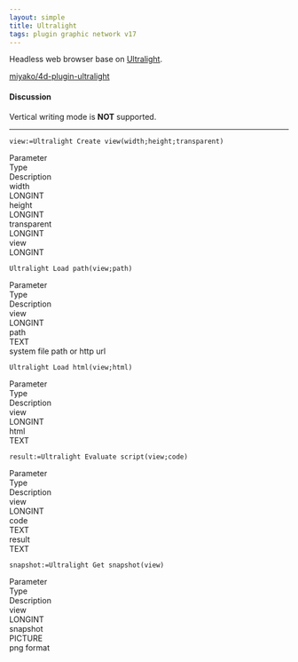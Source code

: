 ```yaml
---
layout: simple
title: Ultralight
tags: plugin graphic network v17
---
```


Headless web browser base on [Ultralight](https://github.com/ultralight-ux/Ultralight).

<!--more-->

[miyako/4d-plugin-ultralight](https://github.com/miyako/4d-plugin-ultralight)

#### Discussion

Vertical writing mode is **NOT** supported. 

---

```
view:=Ultralight Create view(width;height;transparent) 
```

<div class="grid">
  <div class="syntax-th cell cell--2">Parameter</div>
  <div class="syntax-th cell cell--2">Type</div>
  <div class="syntax-th cell cell--8">Description</div>
  <div class="syntax-td cell cell--2">width</div>
  <div class="syntax-td cell cell--2">LONGINT</div>
  <div class="syntax-td cell cell--8"></div>  
  <div class="syntax-td cell cell--2">height</div>
  <div class="syntax-td cell cell--2">LONGINT</div>
  <div class="syntax-td cell cell--8"></div>  
  <div class="syntax-td cell cell--2">transparent</div>
  <div class="syntax-td cell cell--2">LONGINT</div>
  <div class="syntax-td cell cell--8"></div>  
  <div class="syntax-td cell cell--2">view</div>
  <div class="syntax-td cell cell--2">LONGINT</div>
  <div class="syntax-td cell cell--8"></div>    
</div>

```
Ultralight Load path(view;path) 
```

<div class="grid">
  <div class="syntax-th cell cell--2">Parameter</div>
  <div class="syntax-th cell cell--2">Type</div>
  <div class="syntax-th cell cell--8">Description</div>
  <div class="syntax-td cell cell--2">view</div>
  <div class="syntax-td cell cell--2">LONGINT</div>
  <div class="syntax-td cell cell--8"></div>  
  <div class="syntax-td cell cell--2">path</div>
  <div class="syntax-td cell cell--2">TEXT</div>
  <div class="syntax-td cell cell--8">system file path or http url</div>    
</div>

```
Ultralight Load html(view;html) 
```

<div class="grid">
  <div class="syntax-th cell cell--2">Parameter</div>
  <div class="syntax-th cell cell--2">Type</div>
  <div class="syntax-th cell cell--8">Description</div>
  <div class="syntax-td cell cell--2">view</div>
  <div class="syntax-td cell cell--2">LONGINT</div>
  <div class="syntax-td cell cell--8"></div>  
  <div class="syntax-td cell cell--2">html</div>
  <div class="syntax-td cell cell--2">TEXT</div>
  <div class="syntax-td cell cell--8"></div>    
</div>

```
result:=Ultralight Evaluate script(view;code) 
```

<div class="grid">
  <div class="syntax-th cell cell--2">Parameter</div>
  <div class="syntax-th cell cell--2">Type</div>
  <div class="syntax-th cell cell--8">Description</div>
  <div class="syntax-td cell cell--2">view</div>
  <div class="syntax-td cell cell--2">LONGINT</div>
  <div class="syntax-td cell cell--8"></div>  
  <div class="syntax-td cell cell--2">code</div>
  <div class="syntax-td cell cell--2">TEXT</div>
  <div class="syntax-td cell cell--8"></div> 
  <div class="syntax-td cell cell--2">result</div>
  <div class="syntax-td cell cell--2">TEXT</div>
  <div class="syntax-td cell cell--8"></div>   
</div>

```
snapshot:=Ultralight Get snapshot(view) 
```

<div class="grid">
  <div class="syntax-th cell cell--2">Parameter</div>
  <div class="syntax-th cell cell--2">Type</div>
  <div class="syntax-th cell cell--8">Description</div>
  <div class="syntax-td cell cell--2">view</div>
  <div class="syntax-td cell cell--2">LONGINT</div>
  <div class="syntax-td cell cell--8"></div>  
  <div class="syntax-td cell cell--2">snapshot</div>
  <div class="syntax-td cell cell--2">PICTURE</div>
  <div class="syntax-td cell cell--8">png format</div>   
</div>
